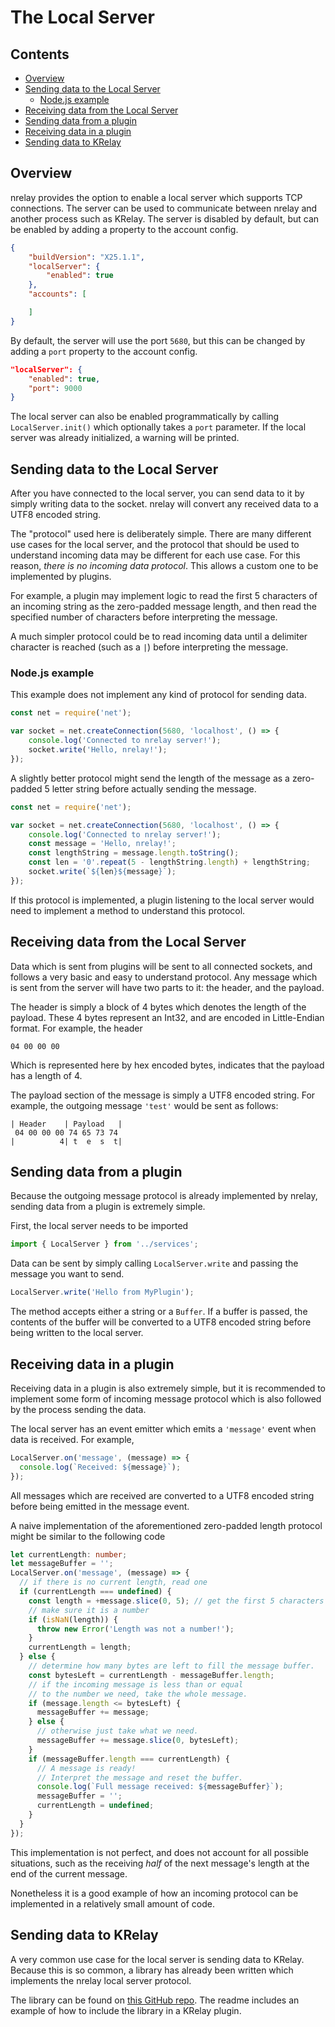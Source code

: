 # The Local Server

## Contents
+ [Overview](#overview)
+ [Sending data to the Local Server](#sending-data-to-the-local-server)
  + [Node.js example](#nodejs-example)
+ [Receiving data from the Local Server](#receiving-data-from-the-local-server)
+ [Sending data from a plugin](#sending-data-from-a-plugin)
+ [Receiving data in a plugin](#receiving-data-in-a-plugin)
+ [Sending data to KRelay](#sending-data-to-krelay)

## Overview
nrelay provides the option to enable a local server which supports TCP connections. The server can be used to communicate between nrelay and another process such as KRelay. The server is disabled by default, but can be enabled by adding a property to the account config.
```json
{
    "buildVersion": "X25.1.1",
    "localServer": {
        "enabled": true
    },
    "accounts": [

    ]
}
```
By default, the server will use the port `5680`, but this can be changed by adding a `port` property to the account config.
```json
"localServer": {
    "enabled": true,
    "port": 9000
}
```

The local server can also be enabled programmatically by calling `LocalServer.init()` which optionally takes a `port` parameter.
If the local server was already initialized, a warning will be printed.

## Sending data to the Local Server
After you have connected to the local server, you can send data to it by simply writing data to the socket. nrelay will convert any received data to a UTF8 encoded string.

The "protocol" used here is deliberately simple. There are many different use cases for the local server, and the protocol that should be used to understand incoming data may be different for each use case. For this reason, *there is no incoming data protocol*. This allows a custom one to be implemented by plugins.

For example, a plugin may implement logic to read the first 5 characters of an incoming string as the zero-padded message length, and then read the specified number of characters before interpreting the message.

A much simpler protocol could be to read incoming data until a delimiter character is reached (such as a `|`) before interpreting the message.

### Node.js example
This example does not implement any kind of protocol for sending data.
```javascript
const net = require('net');

var socket = net.createConnection(5680, 'localhost', () => {
    console.log('Connected to nrelay server!');
    socket.write('Hello, nrelay!');
});
```

A slightly better protocol might send the length of the message as a zero-padded 5 letter string before actually sending the message.
```javascript
const net = require('net');

var socket = net.createConnection(5680, 'localhost', () => {
    console.log('Connected to nrelay server!');
    const message = 'Hello, nrelay!';
    const lengthString = message.length.toString();
    const len = '0'.repeat(5 - lengthString.length) + lengthString;
    socket.write(`${len}${message}`);
});
```
If this protocol is implemented, a plugin listening to the local server would need to implement a method to understand this protocol.

## Receiving data from the Local Server
Data which is sent from plugins will be sent to all connected sockets, and follows a very basic and easy to understand protocol. Any message which is sent from the server will have two parts to it: the header, and the payload.

The header is simply a block of 4 bytes which denotes the length of the payload. These 4 bytes represent an Int32, and are encoded in Little-Endian format.
For example, the header
```
04 00 00 00
```
Which is represented here by hex encoded bytes, indicates that the payload has a length of 4.

The payload section of the message is simply a UTF8 encoded string.
For example, the outgoing message `'test'` would be sent as follows:
```
| Header    | Payload   |
 04 00 00 00 74 65 73 74
|          4| t  e  s  t|
```

## Sending data from a plugin
Because the outgoing message protocol is already implemented by nrelay, sending data from a plugin is extremely simple.

First, the local server needs to be imported
```typescript
import { LocalServer } from '../services';
```
Data can be sent by simply calling `LocalServer.write` and passing the message you want to send.
```typescript
LocalServer.write('Hello from MyPlugin');
```
The method accepts either a string or a `Buffer`. If a buffer is passed, the contents of the buffer will be converted to a UTF8 encoded string before being written to the local server.

## Receiving data in a plugin
Receiving data in a plugin is also extremely simple, but it is recommended to implement some form of incoming message protocol which is also followed by the process sending the data.

The local server has an event emitter which emits a `'message'` event when data is received. For example,
```typescript
LocalServer.on('message', (message) => {
  console.log(`Received: ${message}`);
});
```
All messages which are received are converted to a UTF8 encoded string before being emitted in the message event.

A naive implementation of the aforementioned zero-padded length protocol might be similar to the following code
```typescript
let currentLength: number;
let messageBuffer = '';
LocalServer.on('message', (message) => {
  // if there is no current length, read one
  if (currentLength === undefined) {
    const length = +message.slice(0, 5); // get the first 5 characters as a number.
    // make sure it is a number
    if (isNaN(length)) {
      throw new Error('Length was not a number!');
    }
    currentLength = length;
  } else {
    // determine how many bytes are left to fill the message buffer.
    const bytesLeft = currentLength - messageBuffer.length;
    // if the incoming message is less than or equal
    // to the number we need, take the whole message.
    if (message.length <= bytesLeft) {
      messageBuffer += message;
    } else {
      // otherwise just take what we need.
      messageBuffer += message.slice(0, bytesLeft);
    }
    if (messageBuffer.length === currentLength) {
      // A message is ready!
      // Interpret the message and reset the buffer.
      console.log(`Full message received: ${messageBuffer}`);
      messageBuffer = '';
      currentLength = undefined;
    }
  }
});

```
This implementation is not perfect, and does not account for all possible situations, such as the receiving *half* of the next message's length at the end of the current message.

Nonetheless it is a good example of how an incoming protocol can be implemented in a relatively small amount of code.

## Sending data to KRelay
A very common use case for the local server is sending data to KRelay. Because this is so common, a library has already been written which implements the nrelay local server protocol.

The library can be found on [this GitHub repo](https://github.com/thomas-crane/NRelayLib). The readme includes an example of how to include the library in a KRelay plugin.
